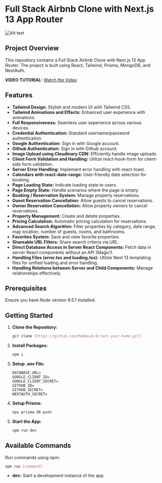 # Full Stack Airbnb Clone with Next.js 13 App Router

![Alt text](<Screenshot 2024-01-04 at 2.50.23 PM.png>)


## Project Overview

This repository contains a Full Stack Airbnb Clone with Next.js 13 App Router. The project is built using React, Tailwind, Prisma, MongoDB, and NextAuth.

**VIDEO TUTORIAL:** [Watch the Video](https://youtu.be/YYHlNdip-zY)

## Features

- **Tailwind Design:** Stylish and modern UI with Tailwind CSS.
- **Tailwind Animations and Effects:** Enhanced user experience with animations.
- **Full Responsiveness:** Seamless user experience across various devices.
- **Credential Authentication:** Standard username/password authentication.
- **Google Authentication:** Sign in with Google account.
- **Github Authentication:** Sign in with Github account.
- **Image Upload using Cloudinary CDN:** Efficiently handle image uploads.
- **Client Form Validation and Handling:** Utilize react-hook-form for client-side form validation.
- **Server Error Handling:** Implement error handling with react-toast.
- **Calendars with react-date-range:** User-friendly date selection for booking.
- **Page Loading State:** Indicate loading state to users.
- **Page Empty State:** Handle scenarios where the page is empty.
- **Booking / Reservation System:** Manage property reservations.
- **Guest Reservation Cancellation:** Allow guests to cancel reservations.
- **Owner Reservation Cancellation:** Allow property owners to cancel reservations.
- **Property Management:** Create and delete properties.
- **Pricing Calculation:** Automatic pricing calculation for reservations.
- **Advanced Search Algorithm:** Filter properties by category, date range, map location, number of guests, rooms, and bathrooms.
- **Favorites System:** Save and view favorite properties.
- **Shareable URL Filters:** Share search criteria via URL.
- **Direct Database Access in Server React Components:** Fetch data in server React components without an API (Magic!).
- **Handling Files (error.tsx and loading.tsx):** Utilize Next 13 templating files for unified loading and error handling.
- **Handling Relations between Server and Child Components:** Manage relationships effectively.

## Prerequisites

Ensure you have Node version 9.5.1 installed.

## Getting Started

1. **Clone the Repository:**
   ```bash
   git clone [https://github.com/Mahmoud-8/rent-your-home.git]
   ```

2. **Install Packages:**
   ```bash
   npm i
   ```

3. **Setup .env File:**
   ```
   DATABASE_URL=
   GOOGLE_CLIENT_ID=
   GOOGLE_CLIENT_SECRET=
   GITHUB_ID=
   GITHUB_SECRET=
   NEXTAUTH_SECRET=
   ```

4. **Setup Prisma:**
   ```bash
   npx prisma db push
   ```

5. **Start the App:**
   ```bash
   npm run dev
   ```

## Available Commands

Run commands using npm:
```bash
npm run [command]
```

- **dev:** Start a development instance of the app.

